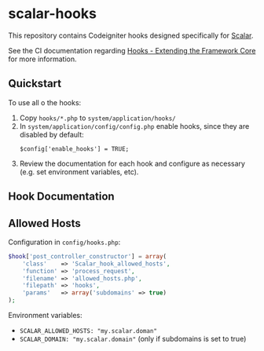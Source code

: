# scalar-hooks

This repository contains Codeigniter hooks designed specifically for [Scalar](https://github.com/anvc/scalar). 

See the CI documentation regarding [Hooks - Extending the Framework Core](https://codeigniter.com/userguide2/general/hooks.html) for more information.  

## Quickstart

To use all o the hooks:

1. Copy `hooks/*.php` to `system/application/hooks/`
2. In `system/application/config/config.php` enable hooks, since they are disabled by default:
    ```
    $config['enable_hooks'] = TRUE;
    ```
4. Review the documentation for each hook and configure as necessary (e.g. set environment variables, etc). 

## Hook Documentation

## Allowed Hosts

Configuration in `config/hooks.php`:

```php
$hook['post_controller_constructor'] = array(
    'class'    => 'Scalar_hook_allowed_hosts',
    'function' => 'process_request',
    'filename' => 'allowed_hosts.php',
    'filepath' => 'hooks',
    'params'   => array('subdomains' => true)
);
```

Environment variables:

- `SCALAR_ALLOWED_HOSTS: "my.scalar.doman"`
- `SCALAR_DOMAIN: "my.scalar.domain"` (only if subdomains is set to true)
